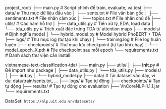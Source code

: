 project_root/
├── main.py                  # Script chính để train, evaluate, và test
├── data/                    # Thư mục dữ liệu đầu vào
│   ├── sents.txt            # File văn bản gốc
│   ├── sentiments.txt       # File nhãn cảm xúc
│   └── topics.txt           # File nhãn chủ đề
├── utils/                   # Các hàm hỗ trợ
│   ├── data_utils.py        # Tiền xử lý, EDA, load data
│   └── tda_utils.py         # Trích xuất đặc trưng TDA từ attention maps
├── models/                  # Định nghĩa model
│   └── hybrid_model.py      # Model hybrid PhoBERT + TDA
├── logs/                    # Thư mục log (tự tạo khi chạy)
│   └── training.log         # File log huấn luyện
├── checkpoints/             # Thư mục lưu checkpoint (tự tạo khi chạy)
│   └── model_epoch_X.pth    # File checkpoint sau mỗi epoch
└── requirements.txt         # Danh sách thư viện cần install


vietnamese-text-classification-tda/
├── main.py
├── utils/
│   ├── __init__.py  # Để import như package
│   ├── data_utils.py
│   └── tda_utils.py
├── models/
│   ├── __init__.py
│   └── hybrid_model.py
├── data/  # Tải dataset vào đây, ví dụ: data/train/sents.txt, ...
├── logs/  # Tạo tự động
├── checkpoints/  # Tạo tự động
├── results/  # Tạo tự động cho evaluation
├── VnCoreNLP-1.1.1.jar
└── requirements.txt


DataSet:
`https://nlp.uit.edu.vn/datasets/`